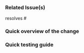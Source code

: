 ### Related Issue(s)

<!--- Add issue(s) this PR is resolving. If none, remove the line below. If multiple issues, include with multiple resolve #,-->

resolves #

<!--- Keep empty if not applicable -->

### Quick overview of the change

### Quick testing guide
